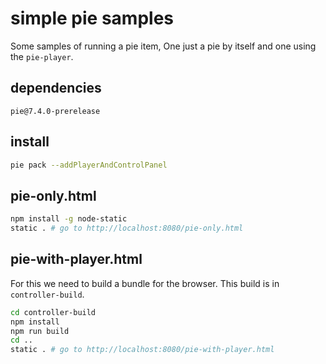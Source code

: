 # simple pie samples  

Some samples of running a pie item, One just a pie by itself and one using the `pie-player`.

## dependencies 

`pie@7.4.0-prerelease`

## install 

```bash
pie pack --addPlayerAndControlPanel
```

## pie-only.html 

```bash
npm install -g node-static 
static . # go to http://localhost:8080/pie-only.html
```

## pie-with-player.html

For this we need to build a bundle for the browser. This build is in `controller-build`.

```bash
cd controller-build
npm install 
npm run build
cd ..
static . # go to http://localhost:8080/pie-with-player.html
```
